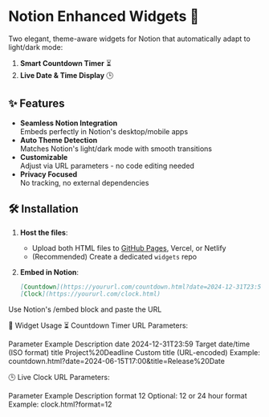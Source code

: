 # Notion Enhanced Widgets 🚀

Two elegant, theme-aware widgets for Notion that automatically adapt to light/dark mode:
1. **Smart Countdown Timer** ⏳
2. **Live Date & Time Display** 🕒

## ✨ Features

- **Seamless Notion Integration**  
  Embeds perfectly in Notion's desktop/mobile apps
- **Auto Theme Detection**  
  Matches Notion's light/dark mode with smooth transitions
- **Customizable**  
  Adjust via URL parameters - no code editing needed
- **Privacy Focused**  
  No tracking, no external dependencies

## 🛠️ Installation

1. **Host the files**:
   - Upload both HTML files to [GitHub Pages](https://pages.github.com/), Vercel, or Netlify
   - (Recommended) Create a dedicated `widgets` repo

2. **Embed in Notion**:
   ```markdown
   [Countdown](https://yoururl.com/countdown.html?date=2024-12-31T23:59&title=New%20Year)
   [Clock](https://yoururl.com/clock.html)
Use Notion's /embed block and paste the URL

🎯 Widget Usage
⏳ Countdown Timer
URL Parameters:

Parameter	Example	Description
date	2024-12-31T23:59	Target date/time (ISO format)
title	Project%20Deadline	Custom title (URL-encoded)
Example:
countdown.html?date=2024-06-15T17:00&title=Release%20Date

🕒 Live Clock
URL Parameters:

Parameter	Example	Description
format	12	Optional: 12 or 24 hour format
Example:
clock.html?format=12

